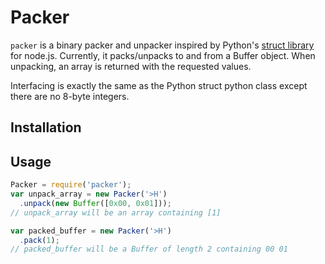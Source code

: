 # Packer
`packer` is a binary packer and unpacker inspired by Python's [struct
library](http://docs.python.org/library/struct.html) for node.js.
Currently, it packs/unpacks to and from a Buffer object. When unpacking,
an array is returned with the requested values.

Interfacing is exactly the same as the Python struct python class except
there are no 8-byte integers.

## Installation

## Usage
```JavaScript
Packer = require('packer');
var unpack_array = new Packer('>H')
  .unpack(new Buffer([0x00, 0x01]));
// unpack_array will be an array containing [1]

var packed_buffer = new Packer('>H')
  .pack(1);
// packed_buffer will be a Buffer of length 2 containing 00 01
```